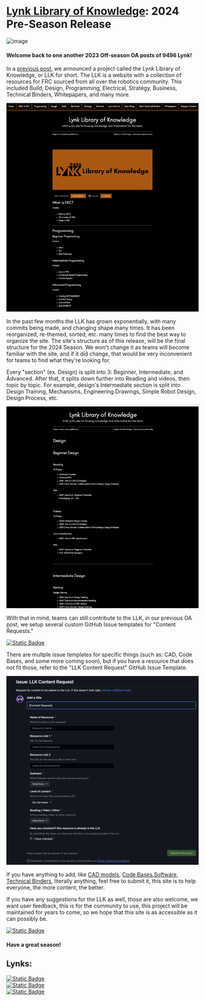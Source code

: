 # [Lynk Library of Knowledge](https://docs.lynkrobotics.org/): 2024 Pre-Season Release

![image](https://docs.lynkrobotics.org/imageAssets/image1.png)

#### Welcome back to one another 2023 Off-season OA posts of 9496 Lynk! 

In a [previous post](https://www.chiefdelphi.com/t/frc-9496-lynk-2024-build-thread-open-alliance/441524/8?u=jimmyy), we announced a project called the Lynk Library of Knowledge, or LLK for short. The LLK is a website with a collection of resources for FRC sourced from all over the robotics community. This included Build, Design, Programming, Electrical, Strategy, Business, Technical Binders, Whitepapers, and many more. 

![image](https://github.com/LynkRobotics/Lynk-Library-of-Knowledge/blob/main/imageAssets/llkFrontPage.png?raw=true)

In the past few months the LLK has grown exponentially, with many commits being made, and changing shape many times. It has been reorganized, re-themed, sorted, etc. many times to find the best way to organize the site. The site's structure as of this release, will be the final structure for the 2024 Season. We won't change it as teams will become familiar with the site, and if it did change, that would be very inconvenient for teams to find what they're looking for.

Every "section" (ex. Design) is split into 3: Beginner, Intermediate, and Advanced. After that, it splits down further into Reading and videos, then topic by topic. For example, design's Intermediate section is split into Design Training, Mechanisms, Engineering Drawings, Simple Robot Design, Design Process, etc. 

![image](https://github.com/LynkRobotics/Lynk-Library-of-Knowledge/blob/main/imageAssets/llkDesignSection.png?raw=true)

With that in mind, teams can still contribute to the LLK, in our previous OA post, we setup several custom GitHub Issue templates for "Content Requests." 

[![Static Badge](https://img.shields.io/badge/LLK%3A_Content_Request-thing?style=for-the-badge&logo=githubactions&logoColor=000000&labelColor=bf5700&color=000000)](https://github.com/LynkRobotics/Lynk-Library-of-Knowledge/issues/new/choose)

There are multple issue templates for specific things (such as: CAD, Code Bases, and some more coming soon), but if you have a resource that does not fit those, refer to the "LLK Content Request" GitHub Issue Template. 

![image](https://github.com/LynkRobotics/Lynk-Library-of-Knowledge/blob/main/imageAssets/llkIssueForm.png?raw=true)

If you have anything to add, like [CAD models](https://docs.lynkrobotics.org/design/CAD/index.html), [Code Bases](https://docs.lynkrobotics.org/programming/codeBases.html),[Software](https://docs.lynkrobotics.org/programming/software.html), [Technical Binders](https://docs.lynkrobotics.org/technicalBinders/index.html), literally anything, feel free to submit it, this site is to help everyone, the more content, the better. 

If you have any suggestions for the LLK as well, those are also welcome, we want user feedback, this is for the community to use, this project will be maintained for years to come, so we hope that this site is as accessible as it can possibly be.

[![Static Badge](https://img.shields.io/badge/LLK%3A_Suggestion_Form-thing?style=for-the-badge&logo=githubactions&logoColor=000000&labelColor=bf5700&color=000000)](https://github.com/LynkRobotics/Lynk-Library-of-Knowledge/issues/new/choose)

#### Have a great season! 

## Lynks:
[![Static Badge](https://img.shields.io/badge/Lynk%20Library%20of%20Knowledge-LLK-NAN?style=for-the-badge&labelColor=bf5700&color=000000&link=docs.lynkrobotics.org)](https://docs.lynkrobotics.org/) <br>
[![Static Badge](https://img.shields.io/badge/LLK_GitHub_Repository-github?style=for-the-badge&logo=github&logoColor=000000&labelColor=bf5700&color=000000)](https://github.com/LynkRobotics/Lynk-Library-of-Knowledge) <br>
[![Static Badge](https://img.shields.io/badge/LLK%3A_Content_Request-thing?style=for-the-badge&logo=githubactions&logoColor=000000&labelColor=bf5700&color=000000)](https://github.com/LynkRobotics/Lynk-Library-of-Knowledge/issues/new/choose) <br>


